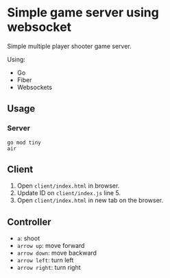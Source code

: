 # Simple game server using websocket

Simple multiple player shooter game server.

Using:
- Go
- Fiber
- Websockets

## Usage

### Server
```
go mod tiny
air
```

## Client

1) Open `client/index.html` in browser.
2) Update ID on `client/index.js` line 5.
3) Open `client/index.html` in new tab on the browser.

## Controller
- `a`: shoot
- `arrow up`: move forward
- `arrow down`: move backward
- `arrow left`: turn left
- `arrow right`: turn right

